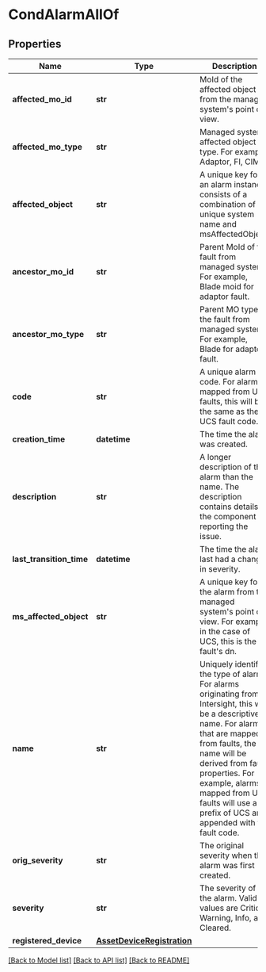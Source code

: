 # CondAlarmAllOf

## Properties
Name | Type | Description | Notes
------------ | ------------- | ------------- | -------------
**affected_mo_id** | **str** | MoId of the affected object from the managed system&#39;s point of view.   | [optional] 
**affected_mo_type** | **str** | Managed system affected object type. For example Adaptor, FI, CIMC.   | [optional] 
**affected_object** | **str** | A unique key for an alarm instance, consists of a combination of a unique system name and msAffectedObject.   | [optional] 
**ancestor_mo_id** | **str** | Parent MoId of the fault from managed system. For example, Blade moid for adaptor fault.   | [optional] 
**ancestor_mo_type** | **str** | Parent MO type of the fault from managed system. For example, Blade for adaptor fault.   | [optional] 
**code** | **str** | A unique alarm code. For alarms mapped from UCS faults, this will be the same as the UCS fault code.   | [optional] 
**creation_time** | **datetime** | The time the alarm was created.   | [optional] 
**description** | **str** | A longer description of the alarm than the name. The description contains details of the component reporting the issue.   | [optional] 
**last_transition_time** | **datetime** | The time the alarm last had a change in severity.   | [optional] 
**ms_affected_object** | **str** | A unique key for the alarm from the managed system&#39;s point of view. For example, in the case of UCS, this is the fault&#39;s dn.   | [optional] 
**name** | **str** | Uniquely identifies the type of alarm. For alarms originating from Intersight, this will be a descriptive name. For alarms that are mapped from faults, the name will be derived from fault properties. For example, alarms mapped from UCS faults will use a prefix of UCS and appended with the fault code.   | [optional] 
**orig_severity** | **str** | The original severity when the alarm was first created.   | [optional] [default to 'None']
**severity** | **str** | The severity of the alarm. Valid values are Critical, Warning, Info, and Cleared.    | [optional] [default to 'None']
**registered_device** | [**AssetDeviceRegistration**](.md) |  | [optional] 

[[Back to Model list]](../README.md#documentation-for-models) [[Back to API list]](../README.md#documentation-for-api-endpoints) [[Back to README]](../README.md)


